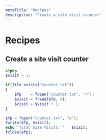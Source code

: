 ```yaml
---
metaTitle: "Recipes"
description: "Create a site visit counter"
---
```


# Recipes




## Create a site visit counter


```php
<?php
$visit = 1;

if(file_exists("counter.txt"))
{
    $fp    = fopen("counter.txt", "r");
    $visit = fread($fp, 4);
    $visit = $visit + 1;
}

$fp = fopen("counter.txt", "w");
fwrite($fp, $visit);
echo "Total Site Visits: " . $visit;
fclose($fp);

```

